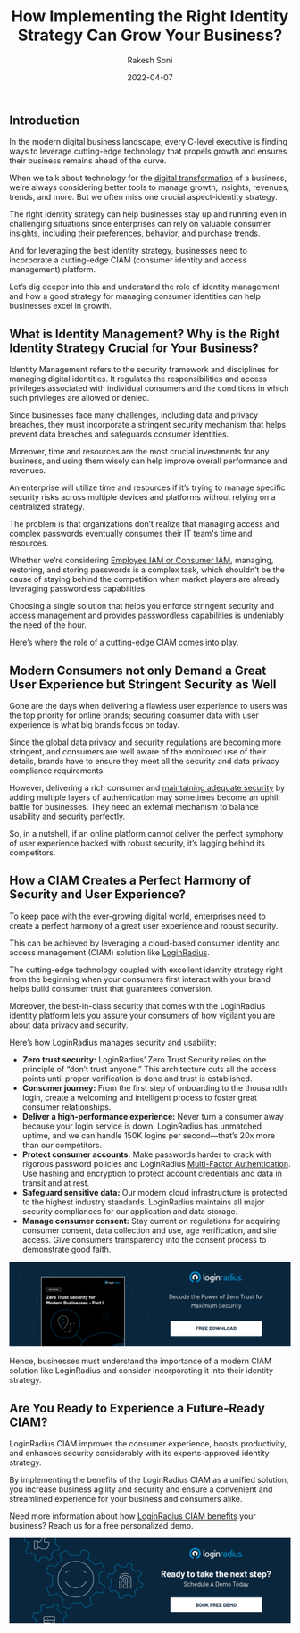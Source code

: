 ﻿---
title: "How Implementing the Right Identity Strategy Can Grow Your Business?"
date: "2022-04-07"
coverImage: "id-strategy.jpg"
category: ["identity-managhement", "authentication", "digital-transformation"]
featured: false 
author: "Rakesh Soni"
description: "The right identity strategy can help businesses stay up and running even in challenging situations since enterprises can rely on valuable consumer insights, including their preferences, behavior, and purchase trends. Let’s understand the role of identity management and how a good strategy for managing consumer identities can help businesses excel in growth."
metadescription: "Identity management isn’t a luxury; it’s an absolute necessity. Learn more about the business benefits of incorporating a CIAM in your identity strategy."
metatitle: "How to Grow Your Business with the Right Identity Strategy?"
---

## Introduction

In the modern digital business landscape, every C-level executive is finding ways to leverage cutting-edge technology that propels growth and ensures their business remains ahead of the curve. 

When we talk about technology for the [digital transformation](https://www.loginradius.com/blog/identity/what-is-digital-transformation/) of a business, we’re always considering better tools to manage growth, insights, revenues, trends, and more. But we often miss one crucial aspect-identity strategy. 

The right identity strategy can help businesses stay up and running even in challenging situations since enterprises can rely on valuable consumer insights, including their preferences, behavior, and purchase trends. 

And for leveraging the best identity strategy, businesses need to incorporate a cutting-edge CIAM (consumer identity and access management) platform. 

Let’s dig deeper into this and understand the role of identity management and how a good strategy for managing consumer identities can help businesses excel in growth. 


## What is Identity Management? Why is the Right Identity Strategy Crucial for Your Business? 

Identity Management refers to the security framework and disciplines for managing digital identities. It regulates the responsibilities and access privileges associated with individual consumers and the conditions in which such privileges are allowed or denied.

Since businesses face many challenges, including data and privacy breaches, they must incorporate a stringent security mechanism that helps prevent data breaches and safeguards consumer identities. 

 

Moreover, time and resources are the most crucial investments for any business, and using them wisely can help improve overall performance and revenues. 

An enterprise will utilize time and resources if it’s trying to manage specific security risks across multiple devices and platforms without relying on a centralized strategy.

The problem is that organizations don’t realize that managing access and complex passwords eventually consumes their IT team's time and resources.

Whether we’re considering [Employee IAM or Consumer IAM](https://www.loginradius.com/blog/identity/iam-vs-ciam/), managing, restoring, and storing passwords is a complex task, which shouldn’t be the cause of staying behind the competition when market players are already leveraging passwordless capabilities.

Choosing a single solution that helps you enforce stringent security and access management and provides passwordless capabilities is undeniably the need of the hour. 

Here’s where the role of a cutting-edge CIAM comes into play. 


## Modern Consumers not only Demand a Great User Experience but Stringent Security as Well

Gone are the days when delivering a flawless user experience to users was the top priority for online brands; securing consumer data with user experience is what big brands focus on today. 

Since the global data privacy and security regulations are becoming more stringent, and consumers are well aware of the monitored use of their details, brands have to ensure they meet all the security and data privacy compliance requirements. 

However, delivering a rich consumer and [maintaining adequate security](https://www.loginradius.com/blog/identity/maintaining-quality-data-security-practices/) by adding multiple layers of authentication may sometimes become an uphill battle for businesses. They need an external mechanism to balance usability and security perfectly.

So, in a nutshell, if an online platform cannot deliver the perfect symphony of user experience backed with robust security, it’s lagging behind its competitors. 


## How a CIAM Creates a Perfect Harmony of Security and User Experience?

To keep pace with the ever-growing digital world, enterprises need to create a perfect harmony of a great user experience and robust security.

This can be achieved by leveraging a cloud-based consumer identity and access management (CIAM) solution like [LoginRadius](https://www.loginradius.com/).

The cutting-edge technology coupled with excellent identity strategy right from the beginning when your consumers first interact with your brand helps build consumer trust that guarantees conversion.

Moreover, the best-in-class security that comes with the LoginRadius identity platform lets you assure your consumers of how vigilant you are about data privacy and security.

Here’s how LoginRadius manages security and usability:



* **Zero trust security:**  LoginRadius’ Zero Trust Security relies on the principle of “don’t trust anyone.” This architecture cuts all the access points until proper verification is done and trust is established.
* **Consumer journey:** From the first step of onboarding to the thousandth login, create a welcoming and intelligent process to foster great consumer relationships.
* **Deliver a high-performance experience:** Never turn a consumer away because your login service is down. LoginRadius has unmatched uptime, and we can handle 150K logins per second—that’s 20x more than our competitors.
* **Protect consumer accounts:** Make passwords harder to crack with rigorous password policies and LoginRadius [Multi-Factor Authentication](https://www.loginradius.com/multi-factor-authentication/). Use hashing and encryption to protect account credentials and data in transit and at rest.
* **Safeguard sensitive data:** Our modern cloud infrastructure is protected to the highest industry standards. LoginRadius maintains all major security compliances for our application and data storage.
* **Manage consumer consent:** Stay current on regulations for acquiring consumer consent, data collection and use, age verification, and site access. Give consumers transparency into the consent process to demonstrate good faith.

[![zero-trust1](zero-trust1.png)](https://www.loginradius.com/resource/zero-trust-security/)

Hence, businesses must understand the importance of a modern CIAM solution like LoginRadius and consider incorporating it into their identity strategy.


## Are You Ready to Experience a Future-Ready CIAM?

LoginRadius CIAM  improves the consumer experience, boosts productivity, and enhances security considerably  with its experts-approved identity strategy.

By implementing the benefits of the LoginRadius CIAM as a unified solution, you increase business agility and security and ensure a convenient and streamlined experience for your business and consumers alike.

Need more information about how [LoginRadius CIAM benefits](https://www.loginradius.com/blog/identity/loginradius-private-cloud-ciam-benefits/) your business? Reach us for a free personalized demo.


[![book-a-demo-loginradius](../../assets/book-a-demo-loginradius.png)](https://www.loginradius.com/book-a-demo/)